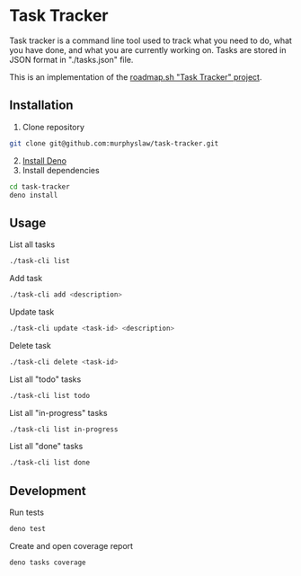 # Task Tracker

Task tracker is a command line tool used to track what you need to do, what you have done,
and what you are currently working on. Tasks are stored in JSON format in "./tasks.json" file.

This is an implementation of the [roadmap.sh "Task Tracker" project](https://roadmap.sh/projects/task-tracker).

## Installation

1. Clone repository

```sh
git clone git@github.com:murphyslaw/task-tracker.git
```

2. [Install Deno](https://docs.deno.com/runtime/getting_started/installation/)
3. Install dependencies

```sh
cd task-tracker
deno install
```

## Usage

List all tasks

```sh
./task-cli list
```

Add task

```sh
./task-cli add <description>
```

Update task

```sh
./task-cli update <task-id> <description>
```

Delete task

```sh
./task-cli delete <task-id>
```

List all "todo" tasks

```sh
./task-cli list todo
```

List all "in-progress" tasks

```sh
./task-cli list in-progress
```

List all "done" tasks

```sh
./task-cli list done
```

## Development

Run tests

```sh
deno test
```

Create and open coverage report

```sh
deno tasks coverage
```
